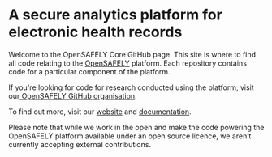 # A secure analytics platform for electronic health records

Welcome to the OpenSAFELY Core GitHub page. This site is where to find all code relating to the [OpenSAFELY](https://www.opensafely.org/) platform. Each repository contains code for a particular component of the platform.

If you're looking for code for research conducted using the platform, visit our[ OpenSAFELY GitHub organisation](https://github.com/OpenSAFELY). 

To find out more, visit our [website](https://www.opensafely.org/) and [documentation](https://docs.opensafely.org/).

Please note that while we work in the open and make the code powering the OpenSAFELY platform available under an open source licence, we aren’t currently accepting external contributions.